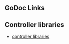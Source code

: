 ## GoDoc Links


## Controller libraries

- [controller libraries](https://godoc.org/sigs.k8s.io/controller-runtime/pkg)
